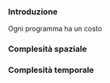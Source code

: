 ### Introduzione 

Ogni programma ha un costo   




### Complesità spaziale


### Complesità temporale
